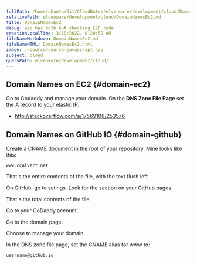 ```yaml
---
fullPath: /home/ubuntu/Git/CloudNotes/elvenware/development/cloud/DomainNamesEc2.md
relativePath: elvenware/development/cloud/DomainNamesEc2.md
title: DomainNamesEc2
debug: aec has both but checking ELF code
creationLocalTime: 3/18/2022, 8:20:59 AM
fileNameMarkdown: DomainNamesEc2.md
fileNameHTML: DomainNamesEc2.html
image: ./course/course-javascript.jpg
subject: cloud
queryPath: elvenware/development/cloud/
---
```


<!-- toc -->
<!-- tocstop -->

## Domain Names on EC2 {#domain-ec2}

Go to Godaddy and manage your domain. On the **DNS Zone File Page**
set the A record to your elastic IP.

- <http://stackoverflow.com/a/17569106/253576>
## Domain Names on GitHub IO {#domain-github}


Create a CNAME document in the root of your repository. Mine looks like this:

    www.ccalvert.net
    
That's the entire contents of the file, with the text flush left
    
On GitHub, go to setings. Look for the section on your GitHub pages.    

That's the total contents of the file.

Go to your GoDaddy account. 

Go to the domain page.

Choose to manage your domain.

In the DNS zone file page, set the CNAME alias for www to:

    username@github.io

